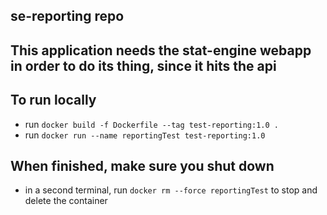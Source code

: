 ## se-reporting repo

## This application needs the stat-engine webapp in order to do its thing, since it hits the api

## To run locally
  - run `docker build -f Dockerfile --tag test-reporting:1.0 .`
  - run `docker run --name reportingTest test-reporting:1.0`

## When finished, make sure you shut down
  - in a second terminal, run `docker rm --force reportingTest` to stop and delete the container